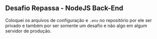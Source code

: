 ## Desafio Repassa - NodeJS Back-End

Coloquei os arquivos de configuração e `.env` no repositório por ele ser privado e também por ser somente um desafio e não algo em algum servidor de produção.